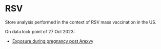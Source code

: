 # RSV
Store analysis performed in the context of RSV mass vaccination in the US. 

On data lock point of 27 Oct 2023:  
* [Exposure during pregnancy post Arexvy](https://ospv.github.io/RSV/2023_10_27_SignalEval_Pregnancy_exposure.html)
